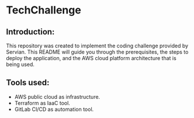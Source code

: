# TechChallenge

## Introduction:

This repository was created to implement the coding challenge provided by Servian.
This README will guide you through the prerequisites, the steps to deploy the application, and the AWS cloud platform architecture that is being used.

## Tools used:

- AWS public cloud as infrastructure.
- Terraform as IaaC tool.
- GitLab CI/CD as automation tool.


